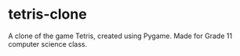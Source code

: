 # tetris-clone
A clone of the game Tetris, created using Pygame. Made for Grade 11 computer science class. 
